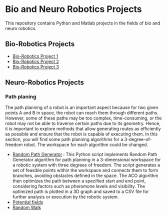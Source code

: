 # Bio and Neuro Robotics Projects

This repository contains Python and Matlab projects in the fields of bio and neuro robotics. 

## Bio-Robotics Projects

- [Bio-Robotics Project 1](bio_robotics/project1.py)
- [Bio-Robotics Project 2](bio_robotics/project2.py)
- [Bio-Robotics Project 3](bio_robotics/project3.m)

## Neuro-Robotics Projects
### Path planing
The path planning of a robot is an important aspect because for two given points A and B in space, the robot can reach them through different paths. However, some of these paths may be too complex, time-consuming, or the robot may not be able to traverse certain paths due to its geometry. Hence, it is important to explore methods that allow generating routes as efficiently as possible and ensure that the robot is capable of executing them.
In this section, you will find some path planning algorithms for a 3-degree-of-freedom robot. The workspace for each algorithm could be changed.
- [Random Path Generator](neuro_robotics/RPG.py) :
This Python script implements Random Path Generator algorithm for path planning in a 3-dimensional workspace for a robotic system with three degrees of freedom. The script generates a set of feasible points within the workspace and connects them to form branches, avoiding obstacles defined in the space. The ACO algorithm then optimizes the path between a specified start and end point, considering factors such as pheromone levels and visibility. The optimized path is plotted in a 3D graph and saved to a CSV file for further analysis or execution by the robotic system.  
- [Potential fields](neuro_robotics/projectB.m)
- [Random Walk](neuro_robotics/projectC.py)
